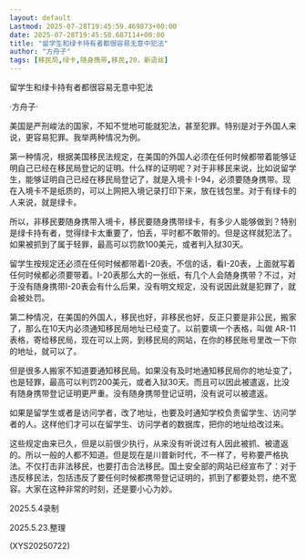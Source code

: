 ```yaml
---
layout: default
Lastmod: 2025-07-28T19:45:59.469873+00:00
date: 2025-07-28T19:45:58.687114+00:00
title: "留学生和绿卡持有者都很容易无意中犯法"
author: "方舟子"
tags: [移民局,绿卡,随身携带,移民,20，新语丝]
---
```


留学生和绿卡持有者都很容易无意中犯法

·方舟子·

美国是严刑峻法的国家，不知不觉地可能就犯法，甚至犯罪。特别是对于外国人来说，更容易犯罪。我举两种情况为例。

第一种情况，根据美国移民法规定，在美国的外国人必须在任何时候都带着能够证明自己已经在移民局登记的证明。什么样的证明呢？对于非移民来说，比如说留学生，能够证明自己已经在移民局登记了，就是入境卡 I-94，必须要随身携带。现在入境卡不是纸质的，可以上网把入境记录打印下来，放在钱包里。对于有绿卡的人来说，就是绿卡。

所以，非移民要随身携带入境卡，移民要随身携带绿卡，有多少人能够做到？特别是绿卡持有者，觉得绿卡太重要了，怕丢，平时都不敢带的。但是这样就犯法了。如果被抓到了属于轻罪，最高可以罚款100美元，或者判入狱30天。

留学生按规定还必须在任何时候都带着I-20表。不信的话，看I-20表，上面就写着任何时候都必须要带着。I-20表那么大的一张纸，有几个人会随身携带？不过，对于没有随身携带I-20表会有什么后果，没有明文规定，没有说因此就是犯罪了，就会被处罚。

第二种情况，在美国的外国人，移民也好，非移民也好，反正只要是非公民，搬家了，那么在10天内必须通知移民局地址已经变了。以前要填一个表格，叫做 AR-11 表格，寄给移民局，现在可以上网，到移民局的网站，在你的移民账号里改一下你的地址，就可以了。

但是很多人搬家不知道要通知移民局。如果没有及时地通知移民局你的地址变了，也是轻罪，最高可以判罚200美元，或者入狱30天。而且可以因此被遣返，比没有随身携带登记证明更严重。没有随身携带登记证明，没有说可以被遣返。

如果是留学生或者是访问学者，改了地址，也要及时通知学校负责留学生、访问学者的人。这样他们才可以在留学生、访问学者的数据库，把你的地址给改过来。

这些规定由来已久，但是以前很少执行，从来没有听说过有人因此被抓、被遣返的。所以一般的人都不知道。但是现在是川普新时代，不一样了，号称要严格执法。不仅打击非法移民，也要打击合法移民。国土安全部的网站已经宣布了：对于违反移民法，包括违反了要任何时候都携带登记证明的，抓到了都要处罚，绝不宽容。大家在这种非常的时刻，还是要小心为妙。

2025.5.4录制

2025.5.23.整理

(XYS20250722)


